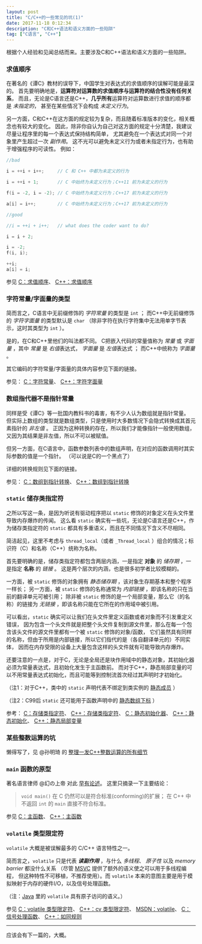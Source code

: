 ```yaml
---
layout: post
title: "C/C++的一些常见的坑(1)"
date: 2017-11-18 0:12:34
description: "C和C++语法和语义方面的一些陷阱"
tag: ["C语言", "C++"]
---
```


根据个人经验和见闻总结而来。主要涉及C和C++语法和语义方面的一些陷阱。

### 求值顺序

在著名的《谭C》教材的误导下，中国学生对表达式的求值顺序的误解可能是最深的。
首先要明确地是，**运算符对运算数的求值顺序与运算符的结合性没有任何关系**，
而且，无论是C语言还是C++，**几乎所有**运算符对运算数进行求值的顺序都是 *未指定的*，
甚至在某些情况下会构成 *未定义行为*。

另一方面，C和C++在这方面的规定较为复杂，而且随着标准版本的变化，相关概念也有较大的变化。
因此，除非你自认为自己对这方面的规定十分清楚，我建议尽量让程序里的每一个表达式保持结构简单，
尤其避免在一个表达式对同一个对象里产生超过一次 *副作用*。
这不光可以避免未定义行为或者未指定行为，也有助于增强程序的可读性。
例如：

```cpp
//bad

i = ++i + i++;     // C 和 C++ 中都为未定义的行为

i = ++i + 1;       // C 中始终为未定义行为；C++11 前为未定义的行为

f(i = -2, i = -2); // C 中始终为未定义行为；C++17 前为未定义的行为

a[i] = i++;        // C 中始终为未定义行为；C++17 前为未定义的行为
```

```cpp
//good

//i = ++i + i++;   // what does the coder want to do?

i = i + 2;

i = -2;
f(i, i);

++i;
a[i] = i;
```

参见 [C：求值顺序](http://zh.cppreference.com/w/c/language/eval_order)、
[C++：求值顺序](http://zh.cppreference.com/w/cpp/language/eval_order)

### 字符常量/字面量的类型

简而言之，C语言中无前缀修饰的 *字符常量* 的类型是 `int` ；
而C++中无前缀修饰的 *字符字面量* 的类型默认是 `char` （除非字符在执行字符集中无法用单字节表示，这时其类型为 `int` ）。

是的，在C和C++里他们的叫法都不同。
C把嵌入代码的常量值称为 *常量* 或 *字面量* ，其中 *常量* 是 *右值*表达式， *字面量* 是 *左值*表达式 ；
而C++中统称为 *字面量* 。

其它编码的字符常量/字面量的具体内容参见下面的链接。

参见：
[C：字符常量](http://zh.cppreference.com/w/c/language/character_constant)、
[C++：字符字面量](http://zh.cppreference.com/w/cpp/language/character_literal)

### 数组指代器不是指针常量

同样是受《谭C》等一批国内教科书的毒害，有不少人认为数组就是指针常量。
但实际上数组的类型就是数组类型，只是使用时大多数情况下会隐式转换成其首元素指针的 *非左值* 。
正因为这种转换的存在，所以我们才能像指针一般使用数组，又因为其结果是非左值，所以不可以被赋值。

但另一方面，在C语言中，函数参数列表中的数组声明，在对应的函数调用时其实际参数的值是一个指针。
（可以说是C的一个黑点了）

详细的转换规则见下面的链接。

参见：
[C：数组到指针转换](http://zh.cppreference.com/w/c/language/conversion#.E6.95.B0.E7.BB.84.E5.88.B0.E6.8C.87.E9.92.88.E8.BD.AC.E6.8D.A2)、
[C++：数组到指针转换](http://zh.cppreference.com/w/cpp/language/implicit_conversion#.E6.95.B0.E7.BB.84.E5.88.B0.E6.8C.87.E9.92.88.E8.BD.AC.E6.8D.A2)

### `static` 储存类指定符

之所以写这一条，是因为听说有驱动程序把以 `static` 修饰的对象定义在头文件里导致内存爆炸的传闻。
这么看 `static` 确实有一些坑，无论是C语言还是C++，作为储存类指定符的 `static` 都具有多重语义，而且在不同情况下含义不尽相同。

简洁起见，这里不考虑与 `thread_local`（或者 `_Thread_local` ）组合的情况；标识符（C）和名称（C++）统称为名称。

首先要明确的是，储存类指定符都包含两层内涵，一是指定 **对象** 的 *储存期* ，一是指定 **名称** 的 *链接* 。
这是两个层次的内涵，也是很多初学者比较模糊的。

一方面，被 `static` 修饰的对象拥有 *静态储存期* ，该对象生存期基本和整个程序一样长；
另一方面，被 `static` 修饰的名称通常为 *内部链接* ，即该名称的只在当前的翻译单元可被引用；
除非被 `static` 修饰的是一个局部变量，那么它（的名称）的链接为 *无链接* ，即该名称只能在它所在的作用域中被引用。

可以看出，`static` 确实可以让我们在头文件里定义函数或者对象而不引发重定义错误，
因为包含一个头文件就是把整个头文件复制到源文件里，那么在每一个包含该头文件的源文件里都有一个被 `static` 修饰的对象/函数，
它们虽然具有同样的名称，但由于所用是内部链接，所以它们指代的是（各自翻译单元的）不同实体，
因而在内存受限的设备上大量包含这样的头文件就有可能导致内存爆炸。

还要注意的一点是，对于C，无论是全局还是块作用域中的静态对象，其初始化器必须为常量表达式，且初始化发生于主函数前。
而对于C++，静态局部变量的可以不用常量表达式初始化，而且可能等到控制流首次经过其声明时才初始化。

（注1：对于C++，类中的 `static` 声明代表不绑定到类实例的 [静态成员](http://zh.cppreference.com/w/cpp/language/static) ）

（注2：C99后 `static` 还可能用于函数声明中的 [静态数组下标](http://zh.cppreference.com/w/c/language/array) ）

参考：
[C：存储类指定符](http://zh.cppreference.com/w/c/language/storage_duration)、
[C++：存储类指定符](http://zh.cppreference.com/w/cpp/language/storage_duration)、
[C：静态初始化器](http://zh.cppreference.com/w/c/language/constant_expression#.E9.9D.99.E6.80.81.E5.88.9D.E5.A7.8B.E5.8C.96.E5.99.A8)、
[C++：静态初始化](http://zh.cppreference.com/w/cpp/language/initialization#.E9.9D.99.E6.80.81.E5.88.9D.E5.A7.8B.E5.8C.96)、
[C++：静态局部变量](http://zh.cppreference.com/w/cpp/language/storage_duration#.E9.9D.99.E6.80.81.E5.B1.80.E9.83.A8.E5.8F.98.E9.87.8F)


### 某些整数运算的坑

懒得写了，见 @孙明琦 的 [整理一发C++整数运算的所有细节](https://zhuanlan.zhihu.com/p/26675068)

### `main` 函数的原型

著名语言律师 @幻の上帝 对此 [早有论述](https://github.com/FrankHB/pl-docs/blob/master/zh-CN/main-function.md)。
这里只摘录一下主要结论：

> `void main()` 在 C 仍然可以是符合标准(conforming)的扩展；
> 在 C++ 中不返回 `int` 的 `main` 直接不符合标准。

参见 [C：主函数](http://zh.cppreference.com/w/c/language/main_function)、
[C++：主函数](http://zh.cppreference.com/w/cpp/language/main_function)

### `volatile` 类型限定符

`volatile` 大概是被误解最多的 C/C++ 语言特性之一。

简而言之，`volatile` 只是代表 ***读副作用*** ，与什么 *多线程*、 *原子性* 以及 *memory barrier* 都没什么关系
（尽管 [MSVC](https://docs.microsoft.com/zh-cn/cpp/cpp/volatile-cpp) 提供了额外的语义使之可以用于多线程编程，
但这种特性不可移植，不推荐使用）。而 `volatile` 本来的意图主要是用于模拟映射于内存的硬件I/O，以及信号处理函数。

（注：[Java](https://docs.oracle.com/javase/tutorial/essential/concurrency/atomic.html) 里的
`volatile` 具有原子访问的语义。）

参见 [C：volatile 类型限定符](http://zh.cppreference.com/w/c/language/volatile)、
[C++：cv 类型限定符](http://zh.cppreference.com/w/cpp/language/cv)、
[MSDN：volatile](https://docs.microsoft.com/zh-cn/cpp/cpp/volatile-cpp)、
[C：信号处理函数](http://zh.cppreference.com/w/c/program/signal#.E4.BF.A1.E5.8F.B7.E5.A4.84.E7.90.86.E5.87.BD.E6.95.B0)、
[C++：如同规则](http://zh.cppreference.com/w/cpp/language/as_if)

-----

应该会有下一篇的，大概。
